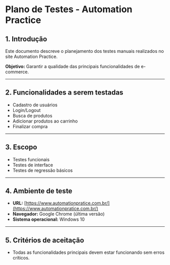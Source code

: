 # Plano de Testes - Automation Practice

## 1. Introdução
Este documento descreve o planejamento dos testes manuais realizados no site Automation Practice.

**Objetivo:** Garantir a qualidade das principais funcionalidades de e-commerce.

---

## 2. Funcionalidades a serem testadas
- Cadastro de usuários
- Login/Logout
- Busca de produtos
- Adicionar produtos ao carrinho
- Finalizar compra

---

## 3. Escopo
- Testes funcionais
- Testes de interface
- Testes de regressão básicos

---

## 4. Ambiente de teste
- **URL:** [https://www.automationpratice.com.br/](https://www.automationpratice.com.br/)
- **Navegador:** Google Chrome (última versão)
- **Sistema operacional:** Windows 10

---

## 5. Critérios de aceitação
- Todas as funcionalidades principais devem estar funcionando sem erros críticos.

